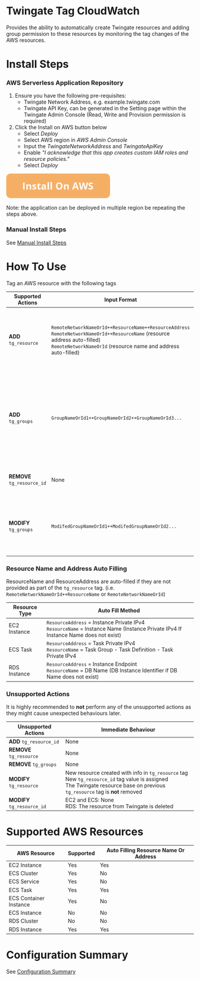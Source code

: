 # Twingate Tag CloudWatch

Provides the ability to automatically create Twingate resources and adding group permission to these resources by monitoring the tag changes of the AWS resources.

# Install Steps

### AWS Serverless Application Repository
1. Ensure you have the following pre-requisites:
   * Twingate Network Address, e.g. example.twingate.com
   * Twingate API Key, can be generated in the Setting page within the Twingate Admin Console (Read, Write and Provision permission is required)
2. Click the Install on AWS button below
   * Select *Deploy*
   * Select AWS region in *AWS Admin Console*
   * Input the *TwingateNetworkAddress* and *TwingateApiKey*
   * Enable *"I acknowledge that this app creates custom IAM roles and resource policies."*
   * Select *Deploy*

[![Install on AWS](./button_install-on-aws.png)](https://serverlessrepo.aws.amazon.com/applications/eu-west-2/284996965266/tg-aws-tag-sync)

Note: the application can be deployed in multiple region be repeating the steps above.

### Manual Install Steps
See [Manual Install Steps](./docs/MANUAL_INSTALL.md)

# How To Use
Tag an AWS resource with the following tags

| Supported Actions                | Input Format                                                                                                                                                                                                | Twingate Action                                                                                                                  | AWS Action                                                   |
|----------------------------------|-------------------------------------------------------------------------------------------------------------------------------------------------------------------------------------------------------------|----------------------------------------------------------------------------------------------------------------------------------|--------------------------------------------------------------|
| **ADD** <br/>`tg_resource`       | `RemoteNetworkNameOrId++ResourceName++ResourceAddress` <br/> `RemoteNetworkNameOrId++ResourceName` (resource address auto-filled)<br/> `RemoteNetworkNameOrId` (resource name and address auto-filled)<br/> | Create the resource in the Twingate (the defined remote network need to exist in the Twingate)                                   | adding `tg_resource_id` to the AWS resource tag              |
| **ADD** <br/>`tg_groups`         | `GroupNameOrId1++GroupNameOrId2++GroupNameOrId3...`                                                                                                                                                         | Add the defined groups into the Twingate resource (`tg_resource` should exist on the AWS resource before adding `tg_groups` tag) | None                                                         |
| **REMOVE** <br/>`tg_resource_id` | None                                                                                                                                                                                                        | Remove the resource in the Twingate                                                                                              | Remove `tg_groups` and `tg_resource` from AWS `resource` tag |
| **MODIFY** <br/>`tg_groups`      | `ModifedGroupNameOrId1++ModifedGroupNameOrId2...`                                                                                                                                                           | Add the new groups to the resource in Twingate<br/> No groups are removed from the Twingate Resource                             | None                                                         |

### Resource Name and Address Auto Filling
ResourceName and ResourceAddress are auto-filled if they are not provided as part of the ```tg_resource``` tag. (i.e. ```RemoteNetworkNameOrId++ResourceName``` or ```RemoteNetworkNameOrId```)

| Resource Type | Auto Fill Method                                                                                                                               | 
|---------------|------------------------------------------------------------------------------------------------------------------------------------------------|
| EC2 Instance  | ```ResourceAddress``` = Instance Private IPv4 <br/> ```ResourceName``` = Instance Name (Instance Private IPv4 If Instance Name does not exist) |
| ECS Task      | ```ResourceAddress``` = Task Private IPv4 <br/> ```ResourceName``` = Task Group - Task Definition - Task Private IPv4                          |
| RDS Instance  | ```ResourceAddress``` = Instance Endpoint <br/> ```ResourceName``` = DB Name (DB Instance Identifier if DB Name does not exist)                |


### Unsupported Actions
It is highly recommended to **not** perform any of the unsupported actions as they might cause unexpected behaviours later. 

| Unsupported Actions       | Immediate Behaviour                                                                                                                                                                   |
|---------------------------|---------------------------------------------------------------------------------------------------------------------------------------------------------------------------------------|
| **ADD** `tg_resource_id`    | None                                                                                                                                                                                  |
| **REMOVE** `tg_resource`    | None                                                                                                                                                                                  |
| **REMOVE** `tg_groups`      | None                                                                                                                                                                                  |
| **MODIFY** `tg_resource`    | New resource created with info in `tg_resource` tag<br/> New `tg_resource_id` tag value is assigned <br/> The Twingate resource base on previous `tg_resource` tag is **not** removed |
| **MODIFY** `tg_resource_id` | EC2 and ECS: None<br/> RDS: The resource from Twingate is deleted                                                                                                                     |





#  Supported AWS Resources

| AWS Resource           | Supported    | Auto Filling Resource Name Or Address |
|------------------------|--------------|---------------------------------------|
| EC2 Instance           | Yes          | Yes                                   | 
| ECS Cluster            | Yes          | No                                    |
| ECS Service            | Yes          | No                                    |
| ECS Task               | Yes          | Yes                                   |
| ECS Container Instance | Yes          | No                                    |
| ECS Instance           | No           | No                                    |
| RDS Cluster            | No           | No                                    |
| RDS Instance           | Yes          | Yes                                   |

# Configuration Summary
See [Configuration Summary](./docs/CONFIGURATION_SUMMARY.md)


